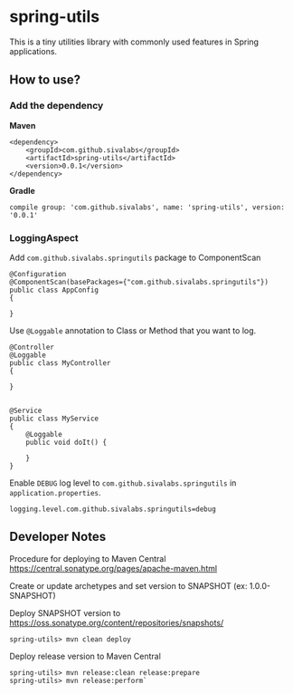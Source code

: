 # spring-utils

This is a tiny utilities library with commonly used features in Spring applications.

## How to use?

### Add the dependency

**Maven** 

```
<dependency>
    <groupId>com.github.sivalabs</groupId>
    <artifactId>spring-utils</artifactId>
    <version>0.0.1</version>
</dependency>
```

**Gradle**

`compile group: 'com.github.sivalabs', name: 'spring-utils', version: '0.0.1'`

### LoggingAspect

Add `com.github.sivalabs.springutils` package to ComponentScan

```
@Configuration
@ComponentScan(basePackages={"com.github.sivalabs.springutils"})
public class AppConfig
{

}
```

Use `@Loggable` annotation to Class or Method that you want to log.

```
@Controller
@Loggable
public class MyController
{

}


@Service
public class MyService
{
    @Loggable
    public void doIt() {
    
    }
}
```

Enable `DEBUG` log level to `com.github.sivalabs.springutils` in `application.properties`.

`logging.level.com.github.sivalabs.springutils=debug`


## Developer Notes

Procedure for deploying to Maven Central https://central.sonatype.org/pages/apache-maven.html

Create or update archetypes and set version to SNAPSHOT (ex: 1.0.0-SNAPSHOT)

Deploy SNAPSHOT version to https://oss.sonatype.org/content/repositories/snapshots/

`spring-utils> mvn clean deploy`

Deploy release version to Maven Central

```
spring-utils> mvn release:clean release:prepare
spring-utils> mvn release:perform`
```
